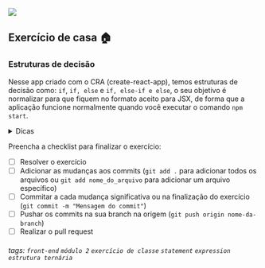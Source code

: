 ![](https://i.imgur.com/xG74tOh.png)

## Exercício de casa 🏠

### Estruturas de decisão

Nesse app criado com o CRA (create-react-app), temos estruturas de decisão como: `if`, `if, else` e `if, else-if e else`, o seu objetivo é normalizar para que fiquem no formato aceito para JSX, de forma que a aplicação funcione normalmente quando você executar o comando `npm start`.

<details>
  <summary>Dicas</summary>
  <ul>
    <li>Corrigir a sintaxe de if, else-if e else em Javascript para JSX.</li>
  </ul>  
</details>


Preencha a checklist para finalizar o exercício:

- [ ] Resolver o exercício
- [ ] Adicionar as mudanças aos commits (`git add .` para adicionar todos os arquivos ou `git add nome_do_arquivo` para adicionar um arquivo específico)
- [ ] Commitar a cada mudança significativa ou na finalização do exercício (`git commit -m "Mensagem do commit"`)
- [ ] Pushar os commits na sua branch na origem (`git push origin nome-da-branch`)
- [ ] Realizar o pull request

###### tags: `front-end` `módulo 2` `exercício de classe` `statement` `expression` `estrutura ternária` 

